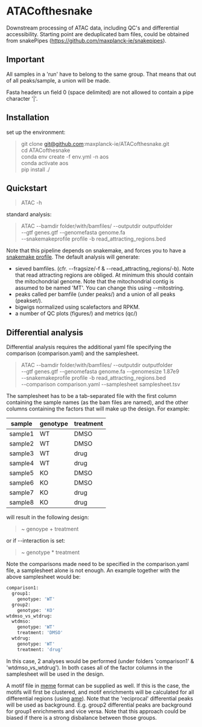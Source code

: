 # ATACofthesnake

Downstream processing of ATAC data, including QC's and differential accessibility. Starting point are deduplicated bam files, could be obtained from snakePipes (https://github.com/maxplanck-ie/snakepipes).

## Important

All samples in a 'run' have to belong to the same group. That means that out of all peaks/sample, a union will be made.

Fasta headers un field 0 (space delimited) are not allowed to contain a pipe character '|'.

## Installation

  set up the environment:  
>  git clone git@github.com:maxplanck-ie/ATACofthesnake.git  
>  cd ATACofthesnake  
>  conda env create -f env.yml -n aos  
>  conda activate aos  
>  pip install ./  

## Quickstart

 > ATAC -h  

standard analysis:

 > ATAC --bamdir folder/with/bamfiles/ --outputdir outputfolder \
   --gtf genes.gtf --genomefasta genome.fa \
   --snakemakeprofile profile -b read_attracting_regions.bed

Note that this pipeline depends on snakemake, and forces you to have a [snakemake profile](https://github.com/Snakemake-Profiles).
The default analysis will generate:

 - sieved bamfiles.
(cfr. --fragsize/-f & --read_attracting_regions/-b). Note that read attracting regions are obliged. At minimum this should contain the mitochondrial genome. Note that the mitochondrial contig is assumed to be named 'MT'. You can change this using --mitostring.
 - peaks called per bamfile (under peaks/) and a union of all peaks (peakset/).
 - bigwigs normalized using scalefactors and RPKM.
 - a number of QC plots (figures/) and metrics (qc/)

## Differential analysis

Differential analysis requires the additional yaml file specifying the comparison (comparison.yaml) and the samplesheet.

 > ATAC --bamdir folder/with/bamfiles/ --outputdir outputfolder \
   --gtf genes.gtf --genomefasta genome.fa --genomesize 1.87e9 \
   --snakemakeprofile profile -b read_attracting_regions.bed \
   --comparison comparison.yaml --samplesheet samplesheet.tsv

The samplesheet has to be a tab-separated file with the first column containing the sample names (as the bam files are named), and the other columns containing the factors that will make up the design. For example:

| sample | genotype | treatment |
| -- | -- | -- |
| sample1 | WT | DMSO |
| sample2 | WT | DMSO |
| sample3 | WT | drug |
| sample4 | WT | drug |
| sample5 | KO | DMSO |
| sample6 | KO | DMSO |
| sample7 | KO | drug |
| sample8 | KO | drug |

will result in the following design:

 > ~ genoype + treatment

or if --interaction is set:

 > ~ genotype * treatment  

Note the comparisons made need to be specified in the comparison.yaml file, a samplesheet alone is not enough. An example together with the above samplesheet would be:

```bash
comparison1:
  group1:
    genotype: 'WT'
  group2:
    genotype: 'KO'
wtdmso_vs_wtdrug:
  wtdmso:
    genotype: 'WT'
    treatment: 'DMSO'
  wtdrug:
    genotype: 'WT'
    treatment: 'drug'
```

In this case, 2 analyses would be performed (under folders 'comparison1' & 'wtdmso_vs_wtdrug'). In both cases all of the factor columns in the samplesheet will be used in the design.

A motif file in [meme](https://meme-suite.org/meme/doc/meme-format.html) format can be supplied as well. If this is the case, the motifs will first be clustered, and motif enrichments will be calculated for all differential regions (using [ame](https://meme-suite.org/meme/doc/ame.html)). Note that the 'reciprocal' differential peaks will be used as background. E.g. group2 differential peaks are background for group1 enrichments and vice versa. Note that this approach could be biased if there is a strong disbalance between those groups.
